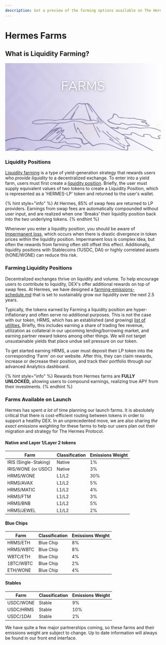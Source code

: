 ```yaml
---
description: Get a preview of the farming options available on The Hermes Protocol
---
```


# Hermes Farms

## What is Liquidity Farming?

![](../.gitbook/assets/farms.png)

### Liquidity Positions

[Liquidity farming](https://wiki.hermesdefi.io/index.php?title=Introduction\_To\_DeFi#Yield\_Farming) is a type of yield-generation strategy that rewards users who _provide liquidity_ to a decentralized exchange. To enter into a yield farm, users must first create a [liquidity position](https://wiki.hermesdefi.io/index.php?title=How\_To\_Create\_an\_LP\_Pair). Briefly, the user must supply equivalent values of two tokens to create a Liquidity Position, which is represented as a 'HERMES-LP' token and returned to the user's wallet.&#x20;

{% hint style="info" %}
At Hermes, 85% of swap fees are returned to LP providers. Earnings from swap fees are automatically compounded without user input, and are realized when one 'Breaks' their liquidity position back into the two underlying tokens.
{% endhint %}

Whenever you enter a liquidity position, you should be aware of [Impermanent loss](https://wiki.hermesdefi.io/index.php?title=Introduction\_To\_DeFi#Impermanent\_Loss), which occurs when there is drastic divergence in token prices within the liquidity position. Impermanent loss is complex idea, but often the rewards from farming often still offset this effect. Additionally, liquidity positions with Stablecoins (1USDC, DAI) or highly correlated assets (hONE/WONE) can reduce this risk.

### Farming Liquidity Positions

Decentralized exchanges thrive on liquidity and volume. To help encourage users to contribute to liquidity, DEX's offer additional rewards on top of swap fees. At Hermes, we have designed a  [farming-emissions-schedule.md](../tokenomics/farming-emissions-schedule.md "mention") that is set to sustainably grow our liquidity over the next 2.5 years.&#x20;

Typically, the tokens earned by Farming a liquidity position are hyper-inflationary and often serve no additional purposes. This is not the case with our token, HRMS, which has an established (and growing) [list of utilities.](../tokenomics/tokens-iris-plts-and-hrms.md#usdhrms-utility-and-ecosystem) Briefly, this includes earning a share of trading fee revenue, utilization as collateral in our upcoming lending/borrowing market, and earning partner reward tokens among other things. We will not target unsustainable yields that place undue sell pressure on our token.&#x20;

To get started earning HRMS, a user must deposit their LP token into the corresponding 'Farm' on our website. After this, they can claim rewards, increase or decrease their position, and track their portfolio through our advanced Analytics dashboard.

{% hint style="info" %}
Rewards from Hermes farms are **FULLY UNLOCKED,** allowing users to compound earnings, realizing true APY from their investments.
{% endhint %}

### Farms Available on Launch

Hermes has spent _a lot_ of time planning our launch farms. It is absolutely critical that there is cost-efficient routing between tokens in order to support a healthy DEX. In an unprecedented move, we are also sharing _the exact emissions weighting_ for these farms to help our users plan out their migration and strategy for The Hermes Protocol.&#x20;

#### Native and Layer 1/Layer 2 tokens

| Farm                  | Classification | Emissions Weight |
| --------------------- | -------------- | ---------------- |
| IRIS (Single-Staking) | Native         | 1%               |
| IRIS/WONE (or USDC)   | Native         | 3%               |
| HRMS/WONE             | L1/L2          | 30%              |
| HRMS/AVAX             | L1/L2          | 5%               |
| HRMS/MATIC            | L1/L2          | 4%               |
| HRMS/FTM              | L1/L2          | 3%               |
| HRMS/BNB              | L1/L2          | 5%               |
| HRMS/JEWEL            | L1/L2          | 2%               |

#### Blue Chips

| Farm      | Classification | Emissions Weight |
| --------- | -------------- | ---------------- |
| HRMS/ETH  | Blue Chip      | 8%               |
| HRMS/WBTC | Blue Chip      | 8%               |
| WBTC/ETH  | Blue Chip      | 4%               |
| 1BTC/WBTC | Blue Chip      | 2%               |
| ETH/WONE  | Blue Chip      | 4%               |

#### Stables

| Farm      | Classification | Emissions Weight |
| --------- | -------------- | ---------------- |
| USDC/WONE | Stable         | 9%               |
| USDC/HRMS | Stable         | 10%              |
| USDC/1DAI | Stable         | 2%               |



We have quite a few major partnerships coming, so these farms and their emissions weight are subject to change. Up to date information will always be found in our front end interface.
